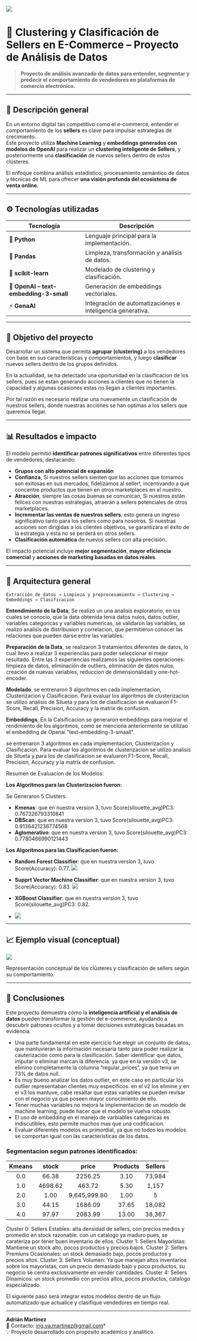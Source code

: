 ![](src/image/meli7.png)
# 🧩 Clustering y Clasificación de Sellers en E-Commerce – Proyecto de Análisis de Datos

> **Proyecto de análisis avanzado de datos para entender, segmentar y predecir el comportamiento de vendedores en plataformas de comercio electrónico.**

---

## 🧠 Descripción general
En un entorno digital tan competitivo como el e-commerce, entender el comportamiento de los **sellers** es clave para impulsar estrategias de crecimiento.  
Este proyecto utiliza **Machine Learning** y **embeddings generados con modelos de OpenAI** para realizar un **clustering inteligente de Sellers**, y posteriormente una **clasificación** de nuevos sellers dentro de estos clústeres.  

El enfoque combina análisis estadístico, procesamiento semántico de datos y técnicas de ML para ofrecer **una visión profunda del ecosistema de venta online**.

---

## ⚙️ Tecnologías utilizadas

| Tecnología | Descripción |
|-------------|-------------|
| 🐍 **Python** | Lenguaje principal para la implementación. |
| 🧮 **Pandas** | Limpieza, transformación y análisis de datos. |
| 🤖 **scikit-learn** | Modelado de clustering y clasificación. |
| 🧠 **OpenAI – text-embedding-3-small** | Generación de embeddings vectoriales. |
| ⚡ **GenaAI** | Integración de automatizaciones e inteligencia generativa. |


---

## 🎯 Objetivo del proyecto
Desarrollar un sistema que permita **agrupar (clustering)** a los vendedores con base en sus características y comportamientos, y luego **clasificar** nuevos sellers dentro de los grupos definidos.  

En la actualidad, se ha detectado una oportunidad en la clasificacion de los sellers, pues se estan generando acciones a clientes que no tienen la capacidad y algunas ocasiones estas no llegan a clientes importantes.

Por tal razón es necesario realizar una nuevamente un clasificación de nuestros sellers, donde nuestras acciones se han optimas a los sellers que queremos llegar.

---

## 📊 Resultados e impacto
El modelo permitió **identificar patrones significativos** entre diferentes tipos de vendedores, destacando:
- **Grupos con alto potencial de expansión**  
- **Confianza**, Si nuestros sellers sienten que las acciones que tomamos son exitosas en sus mercados, fidelizamos al seller!, incentivando a que concentre productos que tienen en otros marketplaces en el nuestro.
- **Atracción**, siempre las cosas buenas se comunican, Si nuestros están felices con nuestras estrategias, atraerán a sellers potenciales de otros marketplaces.
- **Incrementar las ventas de nuestros sellers**, esto genera un ingreso significativo tanto para los sellers como para nosotros. Si nuestras acciones son dirigidas a los clientes objetivos, se garantizara el éxito de la estrategia y esta no se perderá en otros sellers.    
- **Clasificación automática** de nuevos sellers con alta precisión.  

El impacto potencial incluye **mejor segmentación**, **mayor eficiencia comercial** y **acciones de marketing basadas en datos reales**.

---

## 🧩 Arquitectura general

```
Extracción de datos → Limpieza y preprocesamiento → Clustering → Embeddings → Clasificación
```
**Entendimiento de la Data**, Se realizo un una analisis exploratorio, en los cuales se conocio, que la data obtenida tenia datos nulos, datos outlier, variables categoricas y variables numericas, se validaron las variables, se realizo analisis de distribusion y correlacion, que permitieron conocer las relaciones que pueden darse entre las variables.

**Preparación de la Data**, se realizaron 3 tratamientos diferentes de datos, lo cual llevo a realizar 3 experiencias para poder seleccionar el mejor resultado. Entre las 3 experiencias realizamos las siguientes operaciones: limpieza de datos, eliminación de outliers, eliminación de datos nulos, creación de nuevas variables, reduccion de dimensionalidad y one-hot-encoder.

**Modelado**, se entrenaron 3 algoritmos en cada implementacion, Clusterizacion y Clasificacion. Para evaluar los algoritmos de  clusterizacion se utilizo analisis de Silueta y para los de clasificacion se evaluaron F1-Score, Recall, Precision, Accuracy y la matrix de confusion.

**Embeddings**, En la Calsificacion se generaron embeddings para mejorar el rendimiento de los algoritmos, como se menciona anteriormente se utilizao el embedding de Openai "text-embedding-3-smaall".

se entrenaron 3 algoritmos en cada implementacion, Clusterizacion y Clasificacion. Para evaluar los algoritmos de  clusterizacion se utilizo analisis de Silueta y para los de clasificacion se evaluaron F1-Score, Recall, Precision, Accuracy y la matrix de confusion.

Resumen de Evaluacion de los Modelos:

**Los Algoritmos para las Clusterizacion fueron:**

Se Generaron 5 Clusters.
- **Kmenas**: que en nuestra version 3, tuvo Score(silouette_avg)PC3: 0.767326793310841
- **DBScan**: que en nuestra version 3, tuvo Score(silouette_avg)PC3: 0.9136421236774568
- **Aglomerativo**: que en nuestra version 3, tuvo Score(silouette_avg)PC3: 0.7780466990121443

**Los Algoritmos para las Clasificacion fueron:**

- **Random Forest Classifier**: que en nuestra version 3, tuvo Score(Accuracy): 0.77.
  ![](src/image/RF.png)
  
- **Supprt Vector Machine Classifier**: que en nuestra version 3, tuvo Score(Accuracy): 0.83.
  ![](src/image/SVM.png)
   
- **XGBoost Classifier**: que en nuestra version 3, tuvo Score(silouette_avg)PC3: 0.82.
- ![](src/image/XGBoost.png) 

---

## 📈 Ejemplo visual (conceptual)

![](src/image/meli6.png) 

Representación conceptual de los clústeres y clasificación de sellers según su comportamiento.

---

## 🚀 Conclusiones
Este proyecto demuestra cómo la **inteligencia artificial y el análisis de datos** pueden transformar la gestión del e-commerce, ayudando a descubrir patrones ocultos y a tomar decisiones estratégicas basadas en evidencia.  

 - Una parte fundamental en este ejercicio fue elegir un conjunto de datos, que mantuvieran la información necesaria tanto para poder realizar la cauterización como para la clasificación. Saber identificar que datos, imputar o eliminar marcan   la diferencia. ya que en la versión v3, se elimino completamente la columna “regular_prices”, ya que tenia un 73% de datos null.
- Es muy bueno analizar los datos outlier, en este caso en particular los outlier representaban clientes muy específicos. en el v2 los elimine y en el v3 los mantuve, cabe resaltar que estas variables se pueden revisar con el negocio ya que     poseen mayor conocimiento de ello.
- Tener muchas variables no mejora la implementacion de un modelo de machine learning, puede hacer que el modelo se vuelva robusto.
- El uso de embedding en el manejo de varbiables categoricas es indiscutibles, esto permite muchos mas que una codificacion.
- Evaluar diferentes modelos es primordial, ya que no todos los modelos se comportan igual con las caracteristicas de los datos.

### Segmentacion segun patrones identificados:

| Kmeans |  stock  |     price    | Products | Sellers |
| :----: | :-----: | :----------: | :------: | :-----: |
|   0.0  |  66.38  |    2256.25   |   3.10   |  73,984 |
|   1.0  | 4698.62 |    463.72    |   5.30   |  1,157  |
|   2.0  |   1.00  | 9,645,999.80 |   1.00   |    5    |
|   3.0  |  44.15  |    1686.09   |   37.65  |  18,082 |
|   4.0  |  97.97  |    2083.99   |   13.00  |  38,367 |

Cluster 0:  Sellers Estables: alta densidad de sellers, con precios medios y promedio en stock razonable. con un catalogo ya maduro pues, se carateriza por tener buen inventario de ellos.
Cluster 1:  Sellers Mayoristas: Mantiene un stock alto, pocos productos y precios bajos.
Cluster 2: Sellers Premiuns Ocasionales: un stock demasiado bajo, pocos productos y precios altos.
Cluster 3: Sellers Volumen: Ya que manejan altos inventarios sobre los mayoristas, con un precio demasiado bajo y poco productos, su negocio se centra exclusivamente en vender cantidades.
Cluster 4: Sellers Dinamicos: un stock promedio con precios altos, pocos productos, catalogo especializado.


El siguiente paso será integrar estos modelos dentro de un flujo automatizado que actualice y clasifique vendedores en tiempo real.  

---


**Adrián Martínez**  
📧 Contacto: ing.va.martinez@gmail.com*  
💡 Proyecto desarrollado con propósito académico y analítico.
